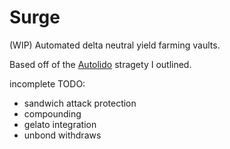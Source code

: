 # Surge

(WIP) Automated delta neutral yield farming vaults.

Based off of the [Autolido](https://docs.google.com/document/d/1wQ-vzP7TlSUF-PgjePvF3JFit6_0J2Mg8zCSrj5tKfc/edit?usp=sharing) stragety I outlined.

incomplete TODO:
- sandwich attack protection
- compounding
- gelato integration
- unbond withdraws
